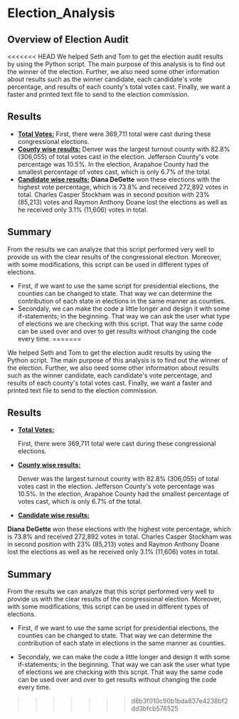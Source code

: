 # Election_Analysis

## Overview of Election Audit
<<<<<<< HEAD
We helped Seth and Tom to get the election audit results by using the Python script. The main purpose of this analysis is to find out the winner of the election. Further, we also need some other information about results such as the winner candidate, each candidate's vote percentage, and results of each county's total votes cast. Finally, we want a faster and printed text file to send to the election commission.

## Results
- [**Total Votes:**](https://drive.google.com/file/d/11LjZ1zAqa6jvto3hLIca0IFRQLdp3WMN/view?usp=sharing)
	First, there were 369,711 total were cast during these congressional elections.
- [**County wise results:**](https://drive.google.com/file/d/1m812hxawT5sZCFQox0iT_R8sjQTFBkBL/view?usp=sharing)
	Denver was the largest turnout county with 82.8% (306,055) of total votes cast in the election. Jefferson County's vote percentage was 10.5%. In the election, Arapahoe County had the smallest percentage of votes cast, which is only 6.7% of the total. 
- [**Candidate wise results:**](https://drive.google.com/file/d/1IiMWBEw90qeiueCBlPA6eQT6HpLMUYpJ/view?usp=sharing)
**Diana DeGette** won these elections with the highest vote percentage, which is 73.8% and received 272,892 votes in total. Charles Casper Stockham was in second position with 23% (85,213) votes and Raymon Anthony Doane lost the elections as well as he received only 3.1% (11,606) votes in total. 

## Summary
From the results we can analyze that this script performed very well to provide us with the clear results of the congressional election. Moreover, with some modifications, this script can be used in different types of elections. 
- First, if we want to use the same script for presidential elections, the counties can be changed to state. That way we can determine the contribution of each state in elections in the same manner as counties. 
- Secondaly, we can make the code a little longer and design it with some if-statements; in the beginning. That way we can ask the user what type of elections we are checking with this script. That way the same code can be used over and over to get results without changing the code every time. 
=======

We helped Seth and Tom to get the election audit results by using the Python script. The main purpose of this analysis is to find out the winner of the election. Further, we also need some other information about results such as the winner candidate, each candidate's vote percentage, and results of each county's total votes cast. Finally, we want a faster and printed text file to send to the election commission.

## Results

- [**Total Votes:**](https://drive.google.com/file/d/11LjZ1zAqa6jvto3hLIca0IFRQLdp3WMN/view?usp=sharing)

	First, there were 369,711 total were cast during these congressional elections.

- [**County wise results:**](https://drive.google.com/file/d/1m812hxawT5sZCFQox0iT_R8sjQTFBkBL/view?usp=sharing)

	Denver was the largest turnout county with 82.8% (306,055) of total votes cast in the election. Jefferson County's vote percentage was 10.5%. In the election, Arapahoe County had the smallest percentage of votes cast, which is only 6.7% of the total. 

- [**Candidate wise results:**](https://drive.google.com/file/d/1IiMWBEw90qeiueCBlPA6eQT6HpLMUYpJ/view?usp=sharing)

**Diana DeGette** won these elections with the highest vote percentage, which is 73.8% and received 272,892 votes in total. Charles Casper Stockham was in second position with 23% (85,213) votes and Raymon Anthony Doane lost the elections as well as he received only 3.1% (11,606) votes in total. 

## Summary

From the results we can analyze that this script performed very well to provide us with the clear results of the congressional election. Moreover, with some modifications, this script can be used in different types of elections. 

- First, if we want to use the same script for presidential elections, the counties can be changed to state. That way we can determine the contribution of each state in elections in the same manner as counties. 

- Secondaly, we can make the code a little longer and design it with some if-statements; in the beginning. That way we can ask the user what type of elections we are checking with this script. That way the same code can be used over and over to get results without changing the code every time. 

>>>>>>> d8b3f010c90b1bda837e4238bf2dd3bfcb576525
